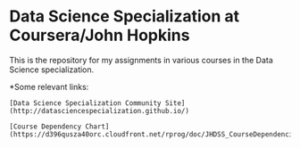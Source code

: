 # Data Science Specialization at Coursera/John Hopkins

This is the repository for my assignments in various courses in the Data Science specialization.

*Some relevant links:

	[Data Science Specialization Community Site](http://datasciencespecialization.github.io/)

	[Course Dependency Chart](https://d396qusza40orc.cloudfront.net/rprog/doc/JHDSS_CourseDependencies.pdf)
